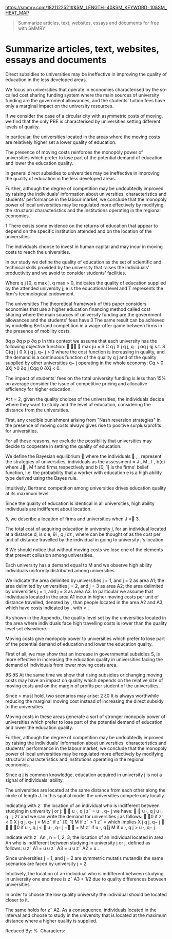 https://smmry.com/1821122521#&SM_LENGTH=40&SM_KEYWORD=10&SM_HEAT_MAP

> Summarize articles, text, websites, essays and documents for free with SMMRY

# Summarize articles, text, websites, essays and documents
Direct subsidies to universities may be ineffective in improving the quality of education in the less developed areas.

We focus on universities that operate in economies characterised by the so-called cost sharing funding system where the main sources of university funding are the government allowances, and the students' tuition fees have only a marginal impact on the university resources.

If we consider the case of a circular city with asymmetric costs of moving, we find that the only PBE is characterised by universities setting different levels of quality.

In particular, the universities located in the areas where the moving costs are relatively higher set a lower quality of education.

The presence of moving costs reinforces the monopoly power of universities which prefer to lose part of the potential demand of education and lower the education quality.

In general direct subsidies to universities may be ineffective in improving the quality of education in the less developed areas.

Further, although the degree of competition may be undoubtedly improved by raising the individuals' information about universities' characteristics and students' performance in the labour market, we conclude that the monopoly power of local universities may be regulated more effectively by modifying the structural characteristics and the institutions operating in the regional economies.

1 There exists some evidence on the returns of education that appear to depend on the specific institution attended and on the location of the universities.

The individuals choose to invest in human capital and may incur in moving costs to reach the universities.

In our study we define the quality of education as the set of scientific and technical skills provided by the university that raises the individuals' productivity and we avoid to consider students' facilities.

Where q j \[0, q max \], q max \> 0, indicates the quality of education supplied by the attended university j; e is the educational level and T represents the firm's technological endowment.

The universities The theoretical framework of this paper considers economies that use a higher education financing method called cost sharing where the main sources of university funding are the government allowances and the students' fees have 3 The same result can be achieved by modelling Bertrand competition in a wage-offer game between firms in the presence of mobility costs.

∂q p ∂q p p ∂q p In this context we assume that each university has the following objective function:    max ju \= S C q j X j q j, q− j αq j qj s.t. S C(q j ) 0 X j q j, q− j \> 0 where the cost function is increasing in quality, and the demand is a continuous function of the quality q j and of the quality supplied by other universities q− j operating in the whole economy: Cq \> 0 ∂Xj >0 ∂q j Cqq 0 ∂Xj < 0.

The impact of students' fees on the total university funding is less than 15% on average consider the issue of competitive pricing and allocative efficiency for higher education.

At t \= 2, given the quality choices of the universities, the individuals decide where they want to study and the level of education, considering the distance from the universities.

First, any credible punishment arising from "Nash reversion strategies" in the presence of moving costs always gives rise to positive surplus/profits for universities.

For all these reasons, we exclude the possibility that universities may decide to cooperate in setting the quality of education.

We define the Bayesian equilibrium  where the individuals  , , represent the strategies of universities, individuals as the assessment \= J , M , f , b(e) where J∗ , M f and firms respectively and b \[0, 1\] is the firms' belief function, i.e. the probability that a worker with education e is a high ability type derived using the Bayes rule.

Intuitively, Bertrand competition among universities drives education quality at its maximum level.

Since the quality of education is identical in all universities, high ability individuals are indifferent about location.

5, we describe a location of firms and universities when J = 3.

The total cost of acquiring education in university j, for an individual located at a distance d, is c e, θi , q j dτ , where can be thought of as the cost per unit of distance travelled by the individual in going to university j's location.

8 We should notice that without moving costs we lose one of the elements that prevent collusion among universities.

Each university has a demand equal to M and we observe high ability individuals uniformly distributed among universities.

We indicate the area delimited by universities j \= 1, and j \= 2 as area A1; the area delimited by universities j \= 2, and j \= 3 as area A2; the area delimited by universities j \= 1, and j \= 3 as area A3. In particular we assume that individuals located in the area A1 incur in higher moving costs per unit of distance travelled, denoted by , than people located in the area A2 and A3, which have costs indicated by , with < .

As shown in the Appendix, the quality level set by the universities located in the area where individuals face high travelling costs is lower than the quality level set elsewhere.

Moving costs give monopoly power to universities which prefer to lose part of the potential demand of education and lower the education quality.

First of all, we may show that an increase in governmental subsidies S, is more effective in increasing the education quality in universities facing the demand of individuals from lower moving costs area.

∂S ∂S At the same time we show that rising subsidies or changing moving costs may have an impact on quality which depends on the relative size of moving costs and on the margin of profits per student of the universities.

Since \> must hold, two scenarios may arise: 2 ξ0 It is always worthwhile reducing the marginal moving cost instead of increasing the direct subsidy to the universities.

Moving costs in these areas generate a sort of stronger monopoly power of universities which prefer to lose part of the potential demand of education and lower the education quality.

Further, although the degree of competition may be undoubtedly improved by raising the individuals' information about universities' characteristics and students' performance in the labour market, we conclude that the monopoly power of local universities may be regulated more effectively by modifying structural characteristics and institutions operating in the regional economies.

Since q j is common knowledge, education acquired in university j is not a signal of individuals' ability.

The universities are located at the same distance from each other along the circle of length J. In this spatial model the universities compete only locally.

Indicating with z˜ the location of an individual who is indifferent between studying in university j or j:   u ·, q j z˜ \= u ·, q− j we have:   u ·, q j u ·, q− j 2τ and we can write the demand for universities j as follows:  0 if z˜ < 0 X j q j, q− j \= M z˜ if z˜ \[0, 1\] M if z˜ \> 1 z˜ \= which implies X j q j, q− j    0 if u ·, q j <  u ·, q− j −  \= M z˜ if u ·, qj M if u ·, q j \> u ·, q− j .

Indicate with z˜ An , n \= 1, 2, 3; the location of an individual located in area An who is indifferent between studying in university j or j, defined as follows: u z˜ A1 \= u u z˜ A3 \= u u z˜ A2 \= u .

Since universities j \= 1, and j \= 2 are symmetric mutatis mutandis the same scenarios are faced by university j \= 2.

Intuitively, the location of an individual who is indifferent between studying in university one and three is z˜ A3 < 1/2 due to quality differences between universities.

In order to choose the low quality university the individual should be located closer to it.

The same holds for z˜ A2. As a consequence, individuals located in the interval and choose to study in the university that is located at the maximum distance where a higher quality is supplied.

Reduced By: %  Characters:
